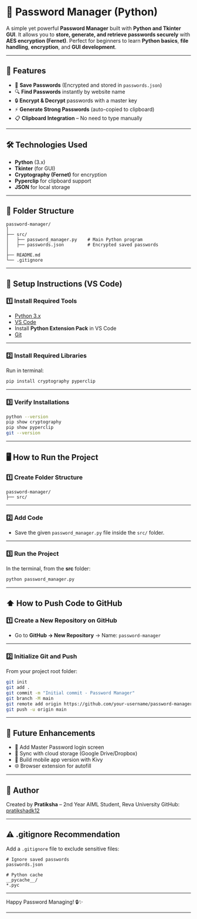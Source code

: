 # 🔑 Password Manager (Python)

A simple yet powerful **Password Manager** built with **Python and Tkinter GUI**.
It allows you to **store, generate, and retrieve passwords securely** with **AES encryption (Fernet)**.
Perfect for beginners to learn **Python basics**, **file handling**, **encryption**, and **GUI development**.

---

## 🚀 Features

* 📝 **Save Passwords** (Encrypted and stored in `passwords.json`)
* 🔍 **Find Passwords** instantly by website name
* 🔒 **Encrypt & Decrypt** passwords with a master key
* ⚡ **Generate Strong Passwords** (auto-copied to clipboard)
* 📋 **Clipboard Integration** – No need to type manually

---

## 🛠️ Technologies Used

* **Python** (3.x)
* **Tkinter** (for GUI)
* **Cryptography (Fernet)** for encryption
* **Pyperclip** for clipboard support
* **JSON** for local storage

---

## 📁 Folder Structure

```
password-manager/
│
├── src/
│   ├── password_manager.py    # Main Python program
│   ├── passwords.json         # Encrypted saved passwords
│
├── README.md
└── .gitignore
```

---

## 🧩 Setup Instructions (VS Code)

### 1️⃣ Install Required Tools

* [Python 3.x](https://www.python.org/downloads/)
* [VS Code](https://code.visualstudio.com/)
* Install **Python Extension Pack** in VS Code
* [Git](https://git-scm.com/)

---

### 2️⃣ Install Required Libraries

Run in terminal:

```bash
pip install cryptography pyperclip
```

---

### 3️⃣ Verify Installations

```bash
python --version
pip show cryptography
pip show pyperclip
git --version
```

---

## 🖥️ How to Run the Project

### 1️⃣ Create Folder Structure

```
password-manager/
├── src/
```

---

### 2️⃣ Add Code

* Save the given `password_manager.py` file inside the `src/` folder.

---

### 3️⃣ Run the Project

In the terminal, from the **src** folder:

```bash
python password_manager.py
```

---

## ⬆️ How to Push Code to GitHub

### 1️⃣ Create a New Repository on GitHub

* Go to **GitHub → New Repository** → Name: `password-manager`

---

### 2️⃣ Initialize Git and Push

From your project root folder:

```bash
git init
git add .
git commit -m "Initial commit - Password Manager"
git branch -M main
git remote add origin https://github.com/your-username/password-manager.git
git push -u origin main
```

---

## 📌 Future Enhancements

* 🔑 Add Master Password login screen
* 💾 Sync with cloud storage (Google Drive/Dropbox)
* 📱 Build mobile app version with Kivy
* 🌐 Browser extension for autofill

---

## 🙌 Author

Created by **Pratiksha** – 2nd Year AIML Student, Reva University
GitHub: [pratikshadk12](https://github.com/pratikshadk12)

---

## ⚠️ .gitignore Recommendation

Add a `.gitignore` file to exclude sensitive files:

```
# Ignore saved passwords
passwords.json

# Python cache
__pycache__/
*.pyc
```

---

Happy Password Managing! 🔒✨

---
